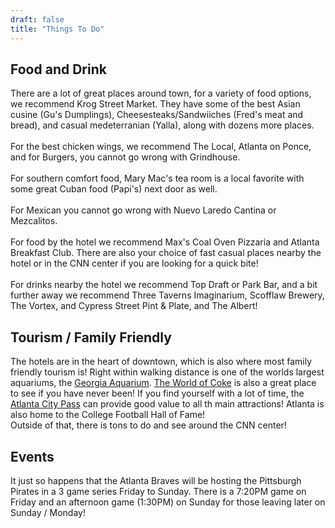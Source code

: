 ```yaml
---
draft: false
title: "Things To Do"
---
```

 
## Food and Drink

There are a lot of great places around town, for a variety of food options, we recommend Krog Street Market.  They have some of the best Asian cusine (Gu's Dumplings), Cheesesteaks/Sandwiiches (Fred's meat and bread), and casual medeterranian (Yalla), along with dozens more places. 
<br><br>
For the best chicken wings, we recommend The Local, Atlanta on Ponce, and for Burgers, you cannot go wrong with Grindhouse.
<br><br>
For southern comfort food, Mary Mac's tea room is a local favorite with some great Cuban food (Papi's) next door as well.
<br><br>
For Mexican you cannot go wrong with Nuevo Laredo Cantina or  Mezcalitos.
<br><br>
For food by the hotel we recommend Max's Coal Oven Pizzaria and Atlanta Breakfast Club. There are also your choice of fast casual places nearby the hotel or in the CNN center if you are looking for a quick bite!
<br><br>
For drinks nearby the hotel we recommend Top Draft or Park Bar, and a bit further away we recommend Three Taverns Imaginarium, Scofflaw Brewery, The Vortex, and Cypress Street Pint & Plate, and The Albert!

## Tourism / Family Friendly

The hotels are in the heart of downtown, which is also where most family friendly tourism is! Right within walking distance is one of the worlds largest aquariums, the <a href="https://www.georgiaaquarium.org/">Georgia Aquarium</a>.  <a href="https://www.worldofcoca-cola.com/">The World of Coke</a> is also a great place to see if you have never been!  If you find yourself with a lot of time, the <a href="https://www.citypass.com/atlanta?mv_source=wocc&campaign=citypass-buynow">Atlanta City Pass</a> can provide good value to all th main attractions! Atlanta is also home to the College Football Hall of Fame!
<br>
Outside of that, there is tons to do and see around the CNN center! 

## Events

It just so happens that the Atlanta Braves will be hosting the Pittsburgh Pirates in a 3 game series Friday to Sunday. There is a 7:20PM game on Friday and an afternoon game (1:30PM) on Sunday for those leaving later on Sunday / Monday!

